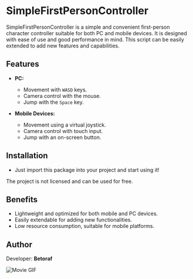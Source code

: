 # SimpleFirstPersonController

SimpleFirstPersonController is a simple and convenient first-person character controller suitable for both PC and mobile devices. It is designed with ease of use and good performance in mind. This script can be easily extended to add new features and capabilities.

## Features

- **PC:**  
  - Movement with `WASD` keys.
  - Camera control with the mouse.
  - Jump with the `Space` key.
  
- **Mobile Devices:**  
  - Movement using a virtual joystick.
  - Camera control with touch input.
  - Jump with an on-screen button.

## Installation

- Just import this package into your project and start using it!

The project is not licensed and can be used for free.

## Benefits

- Lightweight and optimized for both mobile and PC devices.
- Easily extendable for adding new functionalities.
- Low resource consumption, suitable for mobile platforms.

## Author

Developer: **Betoraf**

![Movie GIF](movie.gif)

